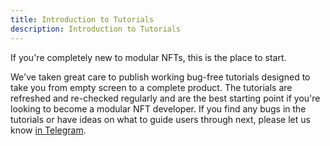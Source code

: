 ```yaml
---
title: Introduction to Tutorials
description: Introduction to Tutorials
---
```


If you're completely new to modular NFTs, this is the place to start.

We've taken great care to publish working bug-free tutorials designed to take
you from empty screen to a complete product. The tutorials are refreshed and
re-checked regularly and are the best starting point if you're looking to become
a modular NFT developer. If you find any bugs in the tutorials or have ideas on
what to guide users through next, please let us know [in
Telegram](https://t.me/rmrkimpl).

